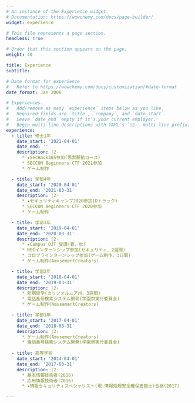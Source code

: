 ```yaml
---
# An instance of the Experience widget.
# Documentation: https://wowchemy.com/docs/page-builder/
widget: experience

# This file represents a page section.
headless: true

# Order that this section appears on the page.
weight: 40

title: Experience
subtitle:

# Date format for experience
#   Refer to https://wowchemy.com/docs/customization/#date-format
date_format: Jan 2006

# Experiences.
#   Add/remove as many `experience` items below as you like.
#   Required fields are `title`, `company`, and `date_start`.
#   Leave `date_end` empty if it's your current employer.
#   Begin multi-line descriptions with YAML's `|2-` multi-line prefix.
experience:
  - title: 修士1年
    date_start: '2021-04-01'
    date_end: ''
    description: |2-
      * ★SecHack365参加(思索駆動コース)
      * SECCON Beginners CTF 2021参加
      * ゲーム制作

  - title: 学部4年
    date_start: '2020-04-01'
    date_end: '2021-03-31'
    description: |2-
      * ★セキュリティキャンプ2020参加(Dトラック)
      * SECCON Beginners CTF 2020参加
      * ゲーム制作

  - title: 学部3年
    date_start: '2019-04-01'
    date_end: '2020-03-31'
    description: |2-
      * ★Campus OJT 受講(春、秋)
      * NECインターンシップ参加(セキュリティ、2週間)
      * コロプラインターンシップ参加(ゲーム制作、3日間)
      * ゲーム制作(AmusementCreators)

  - title: 学部2年
    date_start: '2018-04-01'
    date_end: '2019-03-31'
    description: |2-
      * 短期留学(カリフォルニア州、3週間)
      * 電話番号検索システム開発(学園祭実行委員会)
      * ゲーム制作(AmusementCreators)

  - title: 学部1年
    date_start: '2017-04-01'
    date_end: '2018-03-31'
    description: |2-
      * ゲーム制作(AmusementCreators)
      * 電話番号検索システム開発(学園祭実行委員会)
        
  - title: 高等学校
    date_start: '2014-04-01'
    date_end: '2017-03-31'
    description: |2-
      * 基本情報技術者(2016)
      * 応用情報技術者(2016)
      * ★情報セキュリティスペシャリスト(現:情報処理安全確保支援士)合格(2017)

---
```

